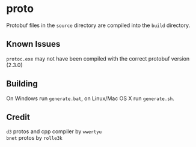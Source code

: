 # proto

Protobuf files in the `source` directory are compiled into the `build` directory.

## Known Issues

`protoc.exe` may not have been compiled with the correct protobuf version (2.3.0)  

## Building

On Windows run `generate.bat`, on Linux/Mac OS X run `generate.sh`.

## Credit
`d3` protos and cpp compiler by `wwertyu`  
`bnet` protos by `rolle3k`